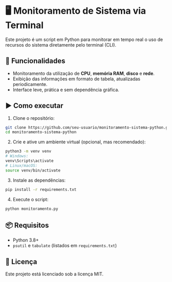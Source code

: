 # 🖥️ Monitoramento de Sistema via Terminal

Este projeto é um script em Python para monitorar em tempo real o uso de recursos do sistema diretamente pelo terminal (CLI).

## 🔧 Funcionalidades

- Monitoramento da utilização de **CPU**, **memória RAM**, **disco** e **rede**.
- Exibição das informações em formato de tabela, atualizadas periodicamente.
- Interface leve, prática e sem dependência gráfica.

## ▶️ Como executar

1. Clone o repositório:
```bash
git clone https://github.com/seu-usuario/monitoramento-sistema-python.git
cd monitoramento-sistema-python
```

2. Crie e ative um ambiente virtual (opcional, mas recomendado):
```bash
python3 -m venv venv
# Windows:
venv\Scripts\activate
# Linux/macOS:
source venv/bin/activate
```

3. Instale as dependências:
```bash
pip install -r requirements.txt
```

4. Execute o script:
```bash
python monitoramento.py
```

## 📦 Requisitos

- Python 3.8+
- `psutil` e `tabulate` (listados em `requirements.txt`)

## 📄 Licença

Este projeto está licenciado sob a licença MIT.

